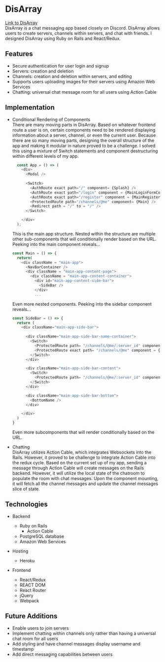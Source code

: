 # DisArray

[Link to DisArray](www.disarray.herokuapp.com) </br>
DisArray is a chat messaging app based closely on Discord. DisArray allows users to create servers, channels within servers, and chat with friends. I designed DisArray using Ruby on Rails and React/Redux. 

## Features
* Secure authentication for user login and signup
* Servers: creation and deletion
* Channels: creation and deletion within servers, and editing
* Supports users uploading images for their servers using Amazon Web Services
* Chatting: universal chat message room for all users using Action Cable

## Implementation
  * Conditional Rendering of Components <br/>
      There are many moving parts in DisArray. Based on whatever frontend route a user is on, certain components need to be rendered displaying information about a server, channel, or even the current user. Because there are so many moving parts, designing the overall structure of the app and making it modular in nature proved to be a challenge. I solved this using a mixture of Switch statements and component destructuring within different levels of my app. 

      ```javascript
        const App = () => (
          <div>
            <Modal />
            
            <Switch>
              <AuthRoute exact path="/" component= {Splash} />
              <AuthRoute exact path="/login" component = {MainLoginFormContainer} />
              <AuthRoute exact path="/register" component = {MainRegisterFormContainer} />
              <ProtectedRoute path="/channels/@me" component= {Main} />
              <Redirect path = "/" to = "/" />
            </Switch>

          </div>
        );
      ```
      This is the main app structure. Nested within the structure are multiple other sub-components that will conditionally render based on the URL. Peeking into the main component reveals...

      ```javascript
      const Main = () => {
        return(
          <div className = "main-app">
            <NavBarContainer />
            <div className = "main-app-content-page">
              <div className = "main-app-content-container">
                <div id="main-app-content-side-bar">
                  <SideBar />
                </div>
                ...
      ```

      Even more nested components. Peeking into the sidebar component reveals...

      ```javascript
      const SideBar = () => {
        return (
          <div className="main-app-side-bar">
            
            <div className="main-app-side-bar-name-container">
              <Switch>
                <ProtectedRoute path= "/channels/@me/:server_id" component = {TopContainer} />
                <ProtectedRoute exact path= "/channels/@me" component = {TopHomePage} />
              </Switch>
            </div>

            <div className="main-app-side-bar-content">
              <Switch>
                <ProtectedRoute path= "/channels/@me/:server_id" component = {ChannelIndexContainer} />
              </Switch>
            </div>

            <div className="main-app-side-bar-bottom">
              <BottomName />
            </div>

          </div>
        )
      }
      ```

      Even more subcomponents that will render conditionally based on the URL.

  * Chatting <br/>
    DisArray utilizes Action Cable, which integrates Websockets into the Rails. However, it proved to be challenge to integrate Action Cable into the redux cycle. Based on the current set up of my app, sending a message through Action Cable will create messages on the Rails backend. However, it will utilize the local state of the chatroom to populate the room with chat messages. Upon the component mounting, it will fetch all the channel messages and update the channel messages slice of state.

## Technologies
- Backend
  * Ruby on Rails
    * Action Cable
  * PostgreSQL database
  * Amazon Web Services

- Hosting
  * Heroku

- Frontend
  * React/Redux
  * REACT DOM
  * React Router
  * jQuery
  * Webpack

## Future Additions
  * Enable users to join servers
  * Implement chatting within channels only rather than having a universal chat room for all users
  * Add styling and have channel messages display username and timestamp
  * Add direct messaging capabilities between users
